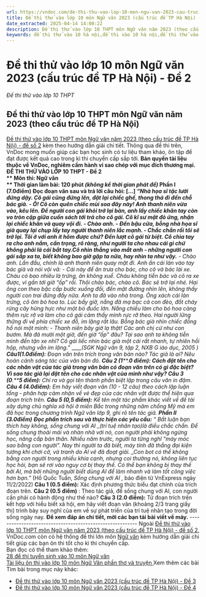 ```yaml
---
url: https://vndoc.com/de-thi-thu-vao-lop-10-mon-ngu-van-2023-cau-truc-de-tp-ha-noi-de-2-291141
title: Đề thi thử vào lớp 10 môn Ngữ văn 2023 (cấu trúc đề TP Hà Nội) - Đề 2 - Đề thi thử vào lớp 10 THPT - VnDoc.com
date_extracted: 2025-04-14 14:00:22
description: Đề thi thử vào lớp 10 THPT môn Ngữ văn năm 2023 (theo cấu trúc đề TP Hà Nội) - đề số 2 kèm hướng dẫn giải chi tiết giúp học sinh ôn tập để đạt kết quả cao trong kì thi sắp tới.
keywords: đề thi thử vào 10 hà nội,đề thi vào 10 hà nội,đề thi thử vào 10 hà nội môn văn,đề văn thi thử hà nội,đề thi thử hà nội 2023,đề thi thử văn vào 10,đề thi văn vào 10 hà nội,đề thi thử lớp 10 thpt môn văn,đề thi thử lặng lẽ sa pa,đề thi lặng lẽ sapa,đề thi vào 10 lặng lẽ sapa
---
```


# Đề thi thử vào lớp 10 môn Ngữ văn 2023 \(cấu trúc đề TP Hà Nội\) - Đề 2
 _Đề thi thử vào lớp 10 THPT_
## Đề thi thử vào lớp 10 THPT môn Ngữ văn năm 2023 \(theo cấu trúc đề TP Hà Nội\)
[Đề thi thử vào lớp 10 THPT môn Ngữ văn năm 2023 \(theo cấu trúc đề TP Hà Nội\) - đề số 2](<https://vndoc.com/de-thi-thu-vao-lop-10-mon-ngu-van-2023-cau-truc-de-tp-ha-noi-de-2-291141?t=34>) kèm theo hướng dẫn giải chi tiết. Thông qua đề thi trên, VnDoc mong muốn giúp các bạn học sinh có tư liệu tham khảo, ôn tập để đạt được kết quả cao trong kì thi chuyển cấp sắp tới.
**Bản quyền tài liệu thuộc về VnDoc, nghiêm cấm hành vi sao chép với mục đích thương mại.**
**ĐỀ THI THỬ VÀO LỚP 10 THPT - Đề 2  
** Môn thi: **Ngữ văn  
** Thời gian làm bài: 120 phút _\(không kể thời gian phát đề\)_
**Phần I \(****7.0****điểm\)**
**Đọc đoạn văn sau và trả lời câu hỏi:**
\[...\] _“Nhà họa sĩ tặc lưỡi đứng dậy. Cô gái cũng đứng lên, đặt lại chiếc ghế, thong thả đi đến chỗ bác già._
_\- Ô\! Cô còn quên chiếc mùi soa đây này\!_
_Anh thanh niên vừa vào, kêu lên. Để người con gái khỏi trở lại bàn, anh lấy chiếc khăn tay còn vo tròn cặp giữa cuốn sách tới trả cho cô gái. Cô kĩ sư mặt đỏ ửng, nhận lại chiếc khăn và quay vội đi._
_\- Chào anh. - Đến bậu cửa, bỗng nhà họa sĩ già quay lại chụp lấy tay người thanh niên lắc mạnh. - Chắc chắn rồi tôi sẽ trở lại. Tôi ở với anh ít hôm được chứ?_
_Đến lượt cô gái từ biệt. Cô chìa tay ra cho anh nắm, cẩn trọng, rõ ràng, như người ta cho nhau cái gì chứ không phải là cái bắt tay._**_Cô nhìn thẳng vào mắt anh - những người con gái sắp xa ta, biết không bao giờ gặp ta nữa, hay nhìn ta như vậy._**
_\- Chào anh._
_Lần đầu, chính là anh thanh niên quay mặt đi. Anh ấn cái làn vào tay bác già và nói vội vã:_
_\- Cái này để ăn trưa cho bác, cho cô và bác lái xe. Cháu có bao nhiêu là trứng, ăn không xuể. Cháu không tiễn bác và cô ra xe được, vì gần tới giờ “ốp” rồi. Thôi chào bác, chào cô. Bác sẽ trở lại nhé._
_Hai ông con theo bậc cấp bước xuống đồi, đến mặt đường nhìn lên, không thấy người con trai đứng đấy nữa. Anh ta đã vào nhà trong. Ông xách cái làn trứng, cô ôm bó hoa to. Lúc bấy giờ, nắng đã mạ bạc cả con đèo, đốt cháy rừng cây hừng hực như một bó đuốc lớn. Nắng chiếu làm cho bó hoa càng thêm rực rỡ và làm cho cô gái cảm thấy mình rực rỡ theo. Hai người lững thững đi về phía chiếc xe đỗ, im lặng rất lâu. Bỗng bác già nhìn chiếc đồng hồ nói một mình:_
_\- Thanh niên bây giờ lạ thật\! Các anh chị cứ như con bướm. Mà đã mười một giờ, đến giờ “ốp” đâu? Tại sao anh ta không tiễn mình đến tận xe nhỉ?_
_Cô gái liếc nhìn bác già một cái rất nhanh, tự nhiên hồi hộp, nhưng vẫn im lặng.”_
 _____\(__SGK Ngữ văn 9, tập 2, NXB_ _G_ _iáo dục, 2005_ _\)_
**Câu****1****\(****1.0****điểm\):** Đoạn văn trên trích trong văn bản nào? Tác giả là ai? Nêu hoàn cảnh sáng tác của văn bản đó.
**Câu 2 \(1****.****0 điểm\):** Cách đặt tên cho các nhân vật của tác giả trong văn bản có đoạn văn trên có gì đặc biệt? Vì sao tác giả lại đặt tên cho các nhân vật của mình như vậy?
**Câu 3 \(0****.****5 điểm\):** Chỉ ra và gọi tên thành phần biệt lập trong câu văn in đậm.
**Câu 4 \(****4.0****điểm\):** Em hãy viết đoạn văn \(10 - 12 câu\) theo cách lập luận tổng - phân hợp cảm nhận về vẻ đẹp của các nhân vật được thể hiện qua đoạn trích trên.
**Câu 5 \(0,5 điểm\):** Kể tên một tác phẩm khác viết về đề tài xây dựng chủ nghĩa xã hội ở miền Bắc trong những năm chống Mỹ mà em đã học trong chương trình Ngữ văn lớp 9, ghi rõ tên tác giả.
**Phần II \(3.****0****điểm\)**
**Đọc phần trích sau và thực hiện các yêu cầu:**
_“_ _Bất luận bạn thích hay không, sống chung với AI_ _\(trí tuệ nhân tạo\)__là điều chắc chắn. Để sống chung thoải mái và nhàn nhã với nó, con người phải không ngừng học, nâng cấp bản thân. Nhiều năm trước, người ta từng nghĩ "máy móc sao bằng con người". Nay thì người ta đã biết, máy tính đã thắng đại kiện tướng khi chơi cờ, và tranh do AI vẽ đã đoạt giải._
_Con bot có thể không bằng con người trong nhiều khía cạnh, nhưng coi thường nó, không liên tục học hỏi, bạn sẽ rơi vào nguy cơ bị thay thế. Có thể bạn không bị thay thế bởi AI, mà bởi những người biết dùng AI để làm nhanh và làm tốt công việc hơn bạn.__”_
\(Hồ Quốc Tuấn, _Sống chung với AI_ , báo điện tử VnExpress ngày 11/2/2022\)
**Câu 1 \(0.5 điểm\):** Xác định phương thức biểu đạt chính của trích đoạn trên.
**Câu 2 \(0.5 điểm\)** : Theo tác giả, để sống chung với AI, con người cần phải có hành động như thế nào?
**Câu 3 \(2.0 điểm\):** Từ đoạn trích trên kết hợp với hiểu biết xã hội, em hãy viết đoạn văn \(khoảng 2/3 trang giấy thi\) trình bày suy nghĩ của em về sự phát triển của trí tuệ nhân tạo trong đời sống ngày nay.
**Để xem đáp án chi tiết, mời các bạn tải bài viết về máy.**
\---------------------------------------------------------
Ngoài [Đề thi thử vào lớp 10 THPT môn Ngữ văn năm 2023 \(theo cấu trúc đề TP Hà Nội\) - đề số 2](<https://vndoc.com/de-thi-thu-vao-lop-10-mon-ngu-van-2023-cau-truc-de-tp-ha-noi-de-2-291141?t=34>), VnDoc.com còn có hệ thống đề thi lớn môn [Ngữ văn](<https://vndoc.com/bo-de-thi-thu-vao-lop-10-mon-ngu-van-nam-hoc-2017-2018-co-dap-an-124317>) kèm hướng dẫn giải chi tiết giúp các bạn ôn thi tốt cho kì thi chuyển cấp.  
Bạn đọc có thể tham khảo thêm:   
[28 đề thi tuyển sinh vào 10 môn Ngữ văn](<https://vndoc.com/28-de-thi-tuyen-sinh-vao-lop-10-mon-ngu-van-nam-hoc-2018-2019-166123>)  
[Tài liệu ôn thi vào lớp 10 môn Ngữ Văn phần thơ và truyện ](<https://vndoc.com/tai-lieu-on-thi-vao-lop-10-mon-ngu-van-phan-tho-va-truyen-108079>)
Xem thêm các bài Tìm bài trong mục này khác:
  * [Đề thi thử vào lớp 10 môn Ngữ văn 2023 \(cấu trúc đề TP Hà Nội\) - Đề 3](</de-thi-thu-vao-lop-10-mon-ngu-van-2023-cau-truc-de-tp-ha-noi-de-3-291601>)
  * [Đề thi thử vào lớp 10 môn Ngữ văn 2023 \(cấu trúc đề TP Hà Nội\) - Đề 4](</de-thi-thu-vao-lop-10-mon-ngu-van-2023-cau-truc-de-tp-ha-noi-de-4-291719>)

